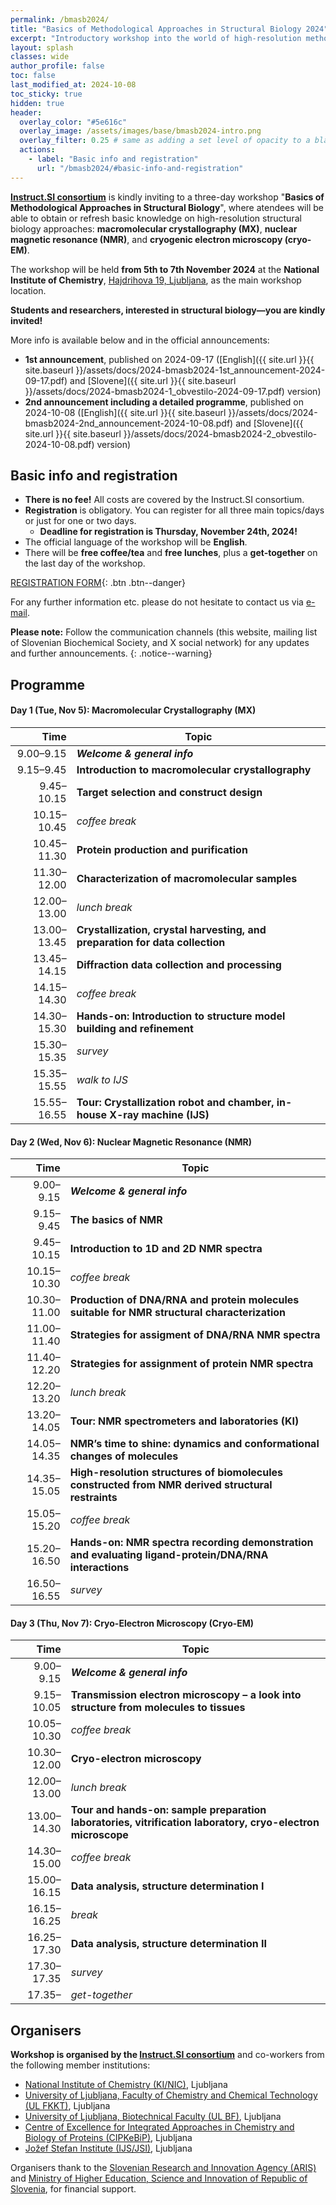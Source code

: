 ```yaml
---
permalink: /bmasb2024/
title: "Basics of Methodological Approaches in Structural Biology 2024"
excerpt: "Introductory workshop into the world of high-resolution methodological approaches in structural biology"
layout: splash
classes: wide
author_profile: false
toc: false
last_modified_at: 2024-10-08
toc_sticky: true
hidden: true
header:
  overlay_color: "#5e616c"
  overlay_image: /assets/images/base/bmasb2024-intro.png
  overlay_filter: 0.25 # same as adding a set level of opacity to a black background
  actions:
    - label: "Basic info and registration"
      url: "/bmasb2024/#basic-info-and-registration"
---
```


**[Instruct.SI consortium](https://instruct-eric.si)** is kindly inviting to a three-day workshop "**Basics of Methodological Approaches in Structural Biology**", where atendees will be able to obtain or refresh basic knowledge on high-resolution structural biology approaches: **macromolecular crystallography (MX)**, **nuclear magnetic resonance (NMR)**, and **cryogenic electron microscopy (cryo-EM)**.

The workshop will be held **from 5th to 7th November 2024** at the **National Institute of Chemistry**, [Hajdrihova 19, Ljubljana](https://www.openstreetmap.org/?mlat=46.042711&mlon=14.493613#map=19/46.042711/14.493613), as the main workshop location.

**Students and researchers, interested in structural biology—you are kindly invited!**

More info is available below and in the official announcements:
- **1st announcement**, published on 2024-09-17 ([English]({{ site.url }}{{ site.baseurl }}/assets/docs/2024-bmasb2024-1st_announcement-2024-09-17.pdf) and [Slovene]({{ site.url }}{{ site.baseurl }}/assets/docs/2024-bmasb2024-1_obvestilo-2024-09-17.pdf) version)
- **2nd announcement including a detailed programme**, published on 2024-10-08 ([English]({{ site.url }}{{ site.baseurl }}/assets/docs/2024-bmasb2024-2nd_announcement-2024-10-08.pdf) and [Slovene]({{ site.url }}{{ site.baseurl }}/assets/docs/2024-bmasb2024-2_obvestilo-2024-10-08.pdf) version)

## Basic info and registration

- **There is no fee!** All costs are covered by the Instruct.SI consortium.
- **Registration** is obligatory. You can register for all three main topics/days or just for one or two days.
  - **Deadline for registration is Thursday, November 24th, 2024!**
- The official language of the workshop will be **English**.
- There will be **free coffee/tea** and **free lunches**, plus a **get-together** on the last day of the workshop.

[REGISTRATION FORM](https://forms.gle/ixqsPmgCFPjVd1pE7){: .btn .btn--danger}

For any further information etc. please do not hesitate to contact us via [e-mail](mailto:instruct.si@ki.si).

**Please note:** Follow the communication channels (this website, mailing list of Slovenian Biochemical Society, and X social network) for any updates and further announcements.
{: .notice--warning}

## Programme

#### Day 1 (Tue, Nov 5): Macromolecular Crystallography (MX)

|Time       |Topic        |
|----------:|-------------|
|  9.00–9.15|***Welcome & general info***|
|  9.15–9.45|**Introduction to macromolecular crystallography**|
| 9.45–10.15|**Target selection and construct design**|
|10.15–10.45|*coffee break*|
|10.45–11.30|**Protein production and purification**|
|11.30–12.00|**Characterization of macromolecular samples**|
|12.00–13.00|*lunch break*|
|13.00–13.45|**Crystallization, crystal harvesting, and preparation for data collection**|
|13.45–14.15|**Diffraction data collection and processing**|
|14.15–14.30|*coffee break*|
|14.30–15.30|**Hands-on: Introduction to structure model building and refinement**|
|15.30–15.35|*survey*|
|15.35–15.55|*walk to IJS*|
|15.55–16.55|**Tour: Crystallization robot and chamber, in-house X-ray machine (IJS)**|

#### Day 2 (Wed, Nov 6): Nuclear Magnetic Resonance (NMR)

|Time       |Topic        |
|----------:|-------------|
|  9.00–9.15|***Welcome & general info***|
|  9.15–9.45|**The basics of NMR**|
| 9.45–10.15|**Introduction to 1D and 2D NMR spectra**|
|10.15–10.30|*coffee break*|
|10.30–11.00|**Production of DNA/RNA and protein molecules suitable for NMR structural characterization**|
|11.00–11.40|**Strategies for assigment of DNA/RNA NMR spectra**|
|11.40–12.20|**Strategies for assignment of protein NMR spectra**|
|12.20–13.20|*lunch break*|
|13.20–14.05|**Tour: NMR spectrometers and laboratories (KI)**|
|14.05–14.35|**NMR’s time to shine: dynamics and conformational changes of molecules**|
|14.35–15.05|**High-resolution structures of biomolecules constructed from NMR derived structural restraints**|
|15.05–15.20|*coffee break*|
|15.20–16.50|**Hands-on: NMR spectra recording demonstration and evaluating ligand-protein/DNA/RNA interactions**|
|16.50–16.55|*survey*|

#### Day 3 (Thu, Nov 7): Cryo-Electron Microscopy (Cryo-EM)

|Time       |Topic        |
|----------:|-------------|
|  9.00–9.15|***Welcome & general info***|
| 9.15–10.05|**Transmission electron microscopy – a look into structure from molecules to tissues**|
|10.05–10.30|*coffee break*|
|10.30–12.00|**Cryo-electron microscopy**|
|12.00–13.00|*lunch break*|
|13.00–14.30|**Tour and hands-on: sample preparation laboratories, vitrification laboratory, cryo-electron microscope**|
|14.30–15.00|*coffee break*|
|15.00–16.15|**Data analysis, structure determination I**|
|16.15–16.25|*break*|
|16.25–17.30|**Data analysis, structure determination II**|
|17.30–17.35|*survey*|
|17.35–     |*get-together*|

## Organisers

**Workshop is organised by the [Instruct.SI consortium](https://instruct-eric.si)** and co-workers from the following member institutions:

- [National Institute of Chemistry (KI/NIC)](https://www.ki.si/), Ljubljana
- [University of Ljubljana, Faculty of Chemistry and Chemical Technology (UL FKKT)](https://fkkt.uni-lj.si/), Ljubljana
- [University of Ljubljana, Biotechnical Faculty (UL BF)](https://bf.uni-lj.si/), Ljubljana
- [Centre of Excellence for Integrated Approaches in Chemistry and Biology of Proteins (CIPKeBiP)](https://cipkebip.org/), Ljubljana
- [Jožef Stefan Institute (IJS/JSI)](https://www.ijs.si/), Ljubljana

Organisers thank to the [Slovenian Research and Innovation Agency (ARIS)](https://www.arrs.si/) and [Ministry of Higher Education, Science and Innovation of Republic of Slovenia](https://www.gov.si/drzavni-organi/ministrstva/ministrstvo-za-visoko-solstvo-znanost-in-inovacije/), for financial support.